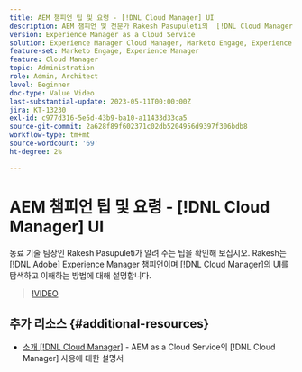 ```yaml
---
title: AEM 챔피언 팁 및 요령 - [!DNL Cloud Manager] UI
description: AEM 챔피언 및 전문가 Rakesh Pasupuleti의  [!DNL Cloud Manager]의 UI를 사용하는 방법에 대한 팁을 확인하십시오.
version: Experience Manager as a Cloud Service
solution: Experience Manager Cloud Manager, Marketo Engage, Experience Manager
feature-set: Marketo Engage, Experience Manager
feature: Cloud Manager
topic: Administration
role: Admin, Architect
level: Beginner
doc-type: Value Video
last-substantial-update: 2023-05-11T00:00:00Z
jira: KT-13230
exl-id: c977d316-5e5d-43b9-ba10-a11433d33ca5
source-git-commit: 2a628f89f602371c02db5204956d9397f306bdb8
workflow-type: tm+mt
source-wordcount: '69'
ht-degree: 2%

---
```


# AEM 챔피언 팁 및 요령 - [!DNL Cloud Manager] UI

동료 기술 팀장인 Rakesh Pasupuleti가 알려 주는 팁을 확인해 보십시오. Rakesh는 [!DNL Adobe] Experience Manager 챔피언이며 [!DNL Cloud Manager]의 UI를 탐색하고 이해하는 방법에 대해 설명합니다.

>[!VIDEO](https://video.tv.adobe.com/v/3419298?quality=12&learn=on)

## 추가 리소스 {#additional-resources}

* [소개 [!DNL Cloud Manager]](https://experienceleague.adobe.com/docs/experience-manager-cloud-service/content/onboarding/concepts/cloud-manager-introduction.html) - AEM as a Cloud Service의 [!DNL Cloud Manager] 사용에 대한 설명서
